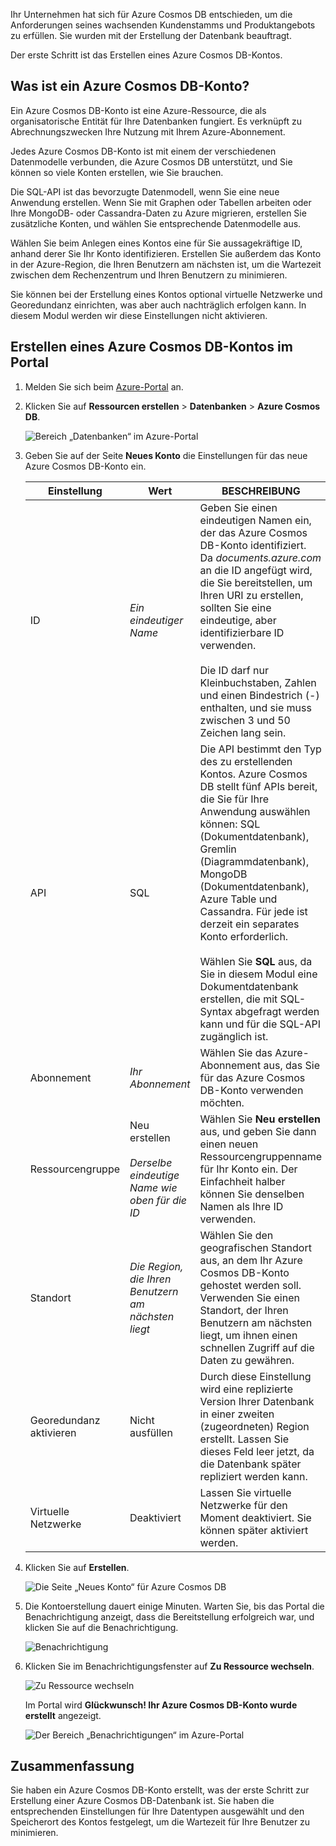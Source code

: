 Ihr Unternehmen hat sich für Azure Cosmos DB entschieden, um die Anforderungen seines wachsenden Kundenstamms und Produktangebots zu erfüllen. Sie wurden mit der Erstellung der Datenbank beauftragt.

Der erste Schritt ist das Erstellen eines Azure Cosmos DB-Kontos. 

## <a name="what-is-an-azure-cosmos-db-account"></a>Was ist ein Azure Cosmos DB-Konto?

Ein Azure Cosmos DB-Konto ist eine Azure-Ressource, die als organisatorische Entität für Ihre Datenbanken fungiert. Es verknüpft zu Abrechnungszwecken Ihre Nutzung mit Ihrem Azure-Abonnement.

Jedes Azure Cosmos DB-Konto ist mit einem der verschiedenen Datenmodelle verbunden, die Azure Cosmos DB unterstützt, und Sie können so viele Konten erstellen, wie Sie brauchen. 

Die SQL-API ist das bevorzugte Datenmodell, wenn Sie eine neue Anwendung erstellen. Wenn Sie mit Graphen oder Tabellen arbeiten oder Ihre MongoDB- oder Cassandra-Daten zu Azure migrieren, erstellen Sie zusätzliche Konten, und wählen Sie entsprechende Datenmodelle aus.

Wählen Sie beim Anlegen eines Kontos eine für Sie aussagekräftige ID, anhand derer Sie Ihr Konto identifizieren. Erstellen Sie außerdem das Konto in der Azure-Region, die Ihren Benutzern am nächsten ist, um die Wartezeit zwischen dem Rechenzentrum und Ihren Benutzern zu minimieren.

Sie können bei der Erstellung eines Kontos optional virtuelle Netzwerke und Georedundanz einrichten, was aber auch nachträglich erfolgen kann. In diesem Modul werden wir diese Einstellungen nicht aktivieren.

## <a name="creating-an-azure-cosmos-db-account-in-the-portal"></a>Erstellen eines Azure Cosmos DB-Kontos im Portal

1. Melden Sie sich beim [Azure-Portal](https://portal.azure.com?azure-portal=true) an.
2. Klicken Sie auf **Ressourcen erstellen** > **Datenbanken** > **Azure Cosmos DB**.
   
   ![Bereich „Datenbanken“ im Azure-Portal](../media/1-introduction/create-nosql-db-databases-json-tutorial-1.png)

3. Geben Sie auf der Seite **Neues Konto** die Einstellungen für das neue Azure Cosmos DB-Konto ein.
 
    Einstellung|Wert|BESCHREIBUNG
    ---|---|---
    ID|*Ein eindeutiger Name*|Geben Sie einen eindeutigen Namen ein, der das Azure Cosmos DB-Konto identifiziert. Da *documents.azure.com* an die ID angefügt wird, die Sie bereitstellen, um Ihren URI zu erstellen, sollten Sie eine eindeutige, aber identifizierbare ID verwenden.<br><br>Die ID darf nur Kleinbuchstaben, Zahlen und einen Bindestrich (-) enthalten, und sie muss zwischen 3 und 50 Zeichen lang sein.
    API|SQL|Die API bestimmt den Typ des zu erstellenden Kontos. Azure Cosmos DB stellt fünf APIs bereit, die Sie für Ihre Anwendung auswählen können: SQL (Dokumentdatenbank), Gremlin (Diagrammdatenbank), MongoDB (Dokumentdatenbank), Azure Table und Cassandra. Für jede ist derzeit ein separates Konto erforderlich. <br><br>Wählen Sie **SQL** aus, da Sie in diesem Modul eine Dokumentdatenbank erstellen, die mit SQL-Syntax abgefragt werden kann und für die SQL-API zugänglich ist.|
    Abonnement|*Ihr Abonnement*|Wählen Sie das Azure-Abonnement aus, das Sie für das Azure Cosmos DB-Konto verwenden möchten. 
    Ressourcengruppe|Neu erstellen<br><br>*Derselbe eindeutige Name wie oben für die ID*|Wählen Sie **Neu erstellen** aus, und geben Sie dann einen neuen Ressourcengruppenname für Ihr Konto ein. Der Einfachheit halber können Sie denselben Namen als Ihre ID verwenden. 
    Standort|*Die Region, die Ihren Benutzern am nächsten liegt*|Wählen Sie den geografischen Standort aus, an dem Ihr Azure Cosmos DB-Konto gehostet werden soll. Verwenden Sie einen Standort, der Ihren Benutzern am nächsten liegt, um ihnen einen schnellen Zugriff auf die Daten zu gewähren.
    Georedundanz aktivieren| Nicht ausfüllen | Durch diese Einstellung wird eine replizierte Version Ihrer Datenbank in einer zweiten (zugeordneten) Region erstellt. Lassen Sie dieses Feld leer jetzt, da die Datenbank später repliziert werden kann. 
    Virtuelle Netzwerke|Deaktiviert|Lassen Sie virtuelle Netzwerke für den Moment deaktiviert. Sie können später aktiviert werden. 

4. Klicken Sie auf **Erstellen**.

    ![Die Seite „Neues Konto“ für Azure Cosmos DB](../media/1-introduction/azure-cosmos-db-create-new-account.png)

5. Die Kontoerstellung dauert einige Minuten. Warten Sie, bis das Portal die Benachrichtigung anzeigt, dass die Bereitstellung erfolgreich war, und klicken Sie auf die Benachrichtigung. 

    ![Benachrichtigung](../media/1-introduction/azure-cosmos-db-notification.png)

6. Klicken Sie im Benachrichtigungsfenster auf **Zu Ressource wechseln**.

    ![Zu Ressource wechseln](../media/1-introduction/azure-cosmos-db-go-to-resource.png)

    Im Portal wird **Glückwunsch! Ihr Azure Cosmos DB-Konto wurde erstellt** angezeigt.

    ![Der Bereich „Benachrichtigungen“ im Azure-Portal](../media/1-introduction/azure-cosmos-db-account-created.png)

## <a name="summary"></a>Zusammenfassung

Sie haben ein Azure Cosmos DB-Konto erstellt, was der erste Schritt zur Erstellung einer Azure Cosmos DB-Datenbank ist. Sie haben die entsprechenden Einstellungen für Ihre Datentypen ausgewählt und den Speicherort des Kontos festgelegt, um die Wartezeit für Ihre Benutzer zu minimieren.
